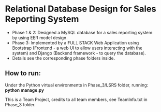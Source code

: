 # Relational Database Design for Sales Reporting System

* Phase 1 & 2: Designed a MySQL database for a sales reporting system by using EER model design.
* Phase 3: Implemented by a FULL STACK Web Application using Bootstrap (Frontend - a web UI to allow users interacting with the system) and Django (Backend framework - to query the database).
* Details see the corresponding phase folders inside.

## How to run: 
Under the Python virtual environments in Phase_3/LSRS folder, running: **python manage.py**

This is a Team Project, credits to all team members, see TeamInfo.txt in Phase_3 folder.



